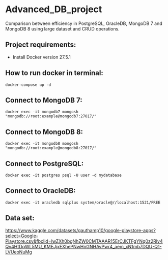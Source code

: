 # Advanced_DB_project
Comparison between efficiency in PostgreSQL, OracleDB, MongoDB 7 and MongoDB 8 using large dataset and CRUD operations. 

## Project requirements:

- Install Docker version 27.5.1

## How to run docker in terminal:

```docker-compose up -d```


## Connect to MongoDB 7:

```docker exec -it mongodb7 mongosh "mongodb://root:example@mongodb7:27017/"```


## Connect to MongoDB 8:

```docker exec -it mongodb8 mongosh "mongodb://root:example@mongodb8:27017/"```


## Connect to PostgreSQL:

```docker exec -it postgres psql -U user -d mydatabase```

## Connect to OracleDB:

```docker exec -it oracledb sqlplus system/oracle@//localhost:1521/FREE```

## Data set:
https://www.kaggle.com/datasets/gauthamp10/google-playstore-apps?select=Google-Playstore.csv&fbclid=IwZXh0bgNhZW0CMTAAAR15ErCJKTFgYNq0z2Rlv4Qv4HtDqWL5MU_KMEJjxEXhePNwHnGNHAvPwr4_aem_xN1mb7DQU-Q1-LVUeoNuMg
